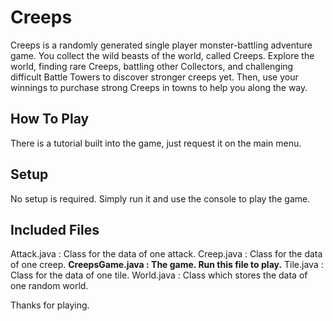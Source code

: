 # Creeps
Creeps is a randomly generated single player monster-battling adventure game. You collect the wild beasts of the world, called Creeps. Explore the world, finding rare Creeps, battling other Collectors, and challenging difficult Battle Towers to discover stronger creeps yet. Then, use your winnings to purchase strong Creeps in towns to help you along the way.

## How To Play
There is a tutorial built into the game, just request it on the main menu.

## Setup
No setup is required. Simply run it and use the console to play the game.

## Included Files
Attack.java : Class for the data of one attack.
Creep.java : Class for the data of one creep.
**CreepsGame.java : The game. Run this file to play.**
Tile.java : Class for the data of one tile.
World.java : Class which stores the data of one random world.

Thanks for playing.
